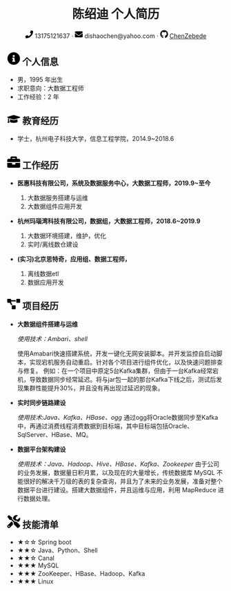  <center>
     <h1>陈绍迪 个人简历</h1>
     <div>
         <span>
             <img src="assets/phone-solid.svg" width="18px">
             13175121637
         </span>
         ·
         <span>
             <img src="assets/envelope-solid.svg" width="18px">
             dishaochen@yahoo.com
         </span>
         ·
         <span>
             <img src="assets/github-brands.svg" width="18px">
             <a href="https://github.com/ChenZebede">ChenZebede</a>
         </span>
         <!--·
         <span>
             <img src="assets/rss-solid.svg" width="18px">
             <a href="#">My Blog</a>
         </span>-->
     </div>
 </center>

 ## <img src="assets/info-circle-solid.svg" width="30px"> 个人信息 

 - 男，1995 年出生
 - 求职意向：大数据工程师
 - 工作经验：2 年

## <img src="assets/graduation-cap-solid.svg" width="30px"> 教育经历

- 学士，杭州电子科技大学，信息工程学院，2014.9~2018.6

## <img src="assets/briefcase-solid.svg" width="30px"> 工作经历

- **医惠科技有限公司，系统及数据服务中心，大数据工程师，2019.9~至今**

    1. 大数据服务搭建与运维
    2. 大数据组件应用开发

- **杭州玛瑙湾科技有限公司，数据组，大数据工程师，2018.6~2019.9**

    1. 大数据环境搭建，维护，优化
    2. 实时/离线数仓建设

- **(实习)北京思特奇，应用组、数据工程师，**
    1. 离线数据etl
    2. 数据应用开发

## <img src="assets/project-diagram-solid.svg" width="30px"> 项目经历

- **大数据组件搭建与运维**

    *使用技术：Ambari、shell*

    使用Amabari快速搭建系统，开发一键化无网安装脚本。并开发监控自启动脚本，实现宕机服务自动重启。针对各个项目进行组件优化，以及快速问题排查与修复。
    例如：在一个项目中原定5台Kafka集群，但由于一台Kafka经常宕机，导致数据同步经常延迟。将与jar包一起的那台Kafka下线之后，测试后发现集群性能提升30%，并且没有再出现过延迟的现象。


- **实时同步链路建设**

    *使用技术:Java、Kafka、HBase、ogg*
    通过ogg将Oracle数据同步至Kafka中，再通过消费线程消费数据到目标端，其中目标端包括Oracle、SqlServer、HBase、MQ。

- **数据平台架构建设**

    *使用技术：Java、Hadoop、Hive、HBase、Kafka、Zookeeper*
    由于公司的业务发展，数据量日积月累，以及现在的大量增长，传统数据库 MySQL 不能很好的解决千万级的表的复杂查询，并且为了未来的业务发展，准备对整个数据平台进行建设。搭建大数据组件，并且运维与应用，利用 MapReduce 进行数据处理。

  

## <img src="assets/tools-solid.svg" width="30px"> 技能清单

- ★☆☆ Spring boot
- ★★☆ Java、Python、Shell
- ★★☆ Canal
- ★★★ MySQL
- ★★★ ZooKeeper、HBase、Hadoop、Kafka
- ★★★ Linux